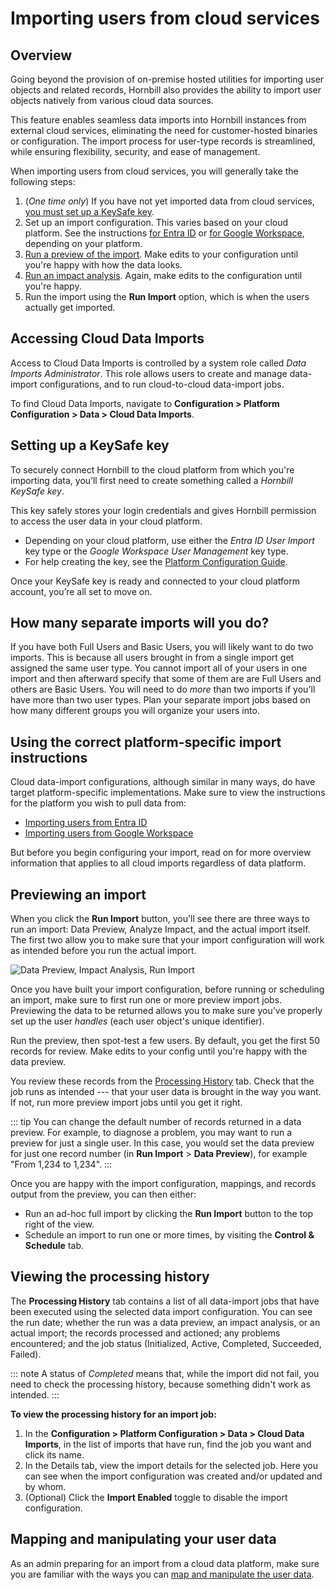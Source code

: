 # Importing users from cloud services

## Overview

Going beyond the provision of on-premise hosted utilities for importing user objects and related records, Hornbill also provides the ability to import user objects natively from various cloud data sources.

This feature enables seamless data imports into Hornbill instances from external cloud services, eliminating the need for customer-hosted binaries or configuration. The import process for user-type records is streamlined, while ensuring flexibility, security, and ease of management.

When importing users from cloud services, you will generally take the following steps:
1. (*One time only*) If you have not yet imported data from cloud services, [you must set up a KeySafe key](/data-imports-guide/cloud-users/overview#setting-up-a-keysafe-key).
1. Set up an import configuration. This varies based on your cloud platform. See the instructions [for Entra ID](/data-imports-guide/cloud-users/entraid) or [for Google Workspace](/data-imports-guide/cloud-users/googleworkspace), depending on your platform.
1. [Run a preview of the import](/data-imports-guide/cloud-users/overview#previewing-an-import). Make edits to your configuration until you're happy with how the data looks.
1. [Run an impact analysis](/data-imports-guide/cloud-users/overview#running-an-impact-analysis). Again, make edits to the configuration until you're happy.
1. Run the import using the **Run Import** option, which is when the users actually get imported.

## Accessing Cloud Data Imports

Access to Cloud Data Imports is controlled by a system role called *Data Imports Administrator*. This role allows users to create and manage data-import configurations, and to run cloud-to-cloud data-import jobs.

To find Cloud Data Imports, navigate to **Configuration > Platform Configuration > Data > Cloud Data Imports**.

## Setting up a KeySafe key

To securely connect Hornbill to the cloud platform from which you're importing data, you’ll first need to create something called a *Hornbill KeySafe key*.

This key safely stores your login credentials and gives Hornbill permission to access the user data in your cloud platform.

- Depending on your cloud platform, use either the *Entra ID User Import* key type or the *Google Workspace User Management* key type.
- For help creating the key, see the [Platform Configuration Guide](/esp-config/security/keysafe).

Once your KeySafe key is ready and connected to your cloud platform account, you’re all set to move on.

## How many separate imports will you do?
If you have both Full Users and Basic Users, you will likely want to do two imports. This is because all users brought in from a single import get assigned the same user type. You cannot import all of your users in one import and then afterward specify that some of them are are Full Users and others are Basic Users. You will need to do *more* than two imports if you'll have more than two user types. Plan your separate import jobs based on how many different groups you will organize your users into.

## Using the correct platform-specific import instructions

Cloud data-import configurations, although similar in many ways, do have target platform-specific implementations. Make sure to view the instructions for the platform you wish to pull data from:

- [Importing users from Entra ID](/data-imports-guide/cloud-users/entraid)
- [Importing users from Google Workspace](/data-imports-guide/cloud-users/googleworkspace)

But before you begin configuring your import, read on for more overview information that applies to all cloud imports regardless of data platform.

## Previewing an import
When you click the **Run Import** button, you'll see there are three ways to run an import: Data Preview, Analyze Impact, and the actual import itself. The first two allow you to make sure that your import configuration will work as intended before you run the actual import.

![Data Preview, Impact Analysis, Run Import](/_books/data-imports-guide/cloud-users/images/cloud-import-run-import.png)

Once you have built your import configuration, before running or scheduling an import,  make sure to first run one or more preview import jobs. Previewing the data to be returned allows you to make sure you've properly set up the user *handles* (each user object's unique identifier).

Run the preview, then spot-test a few users. By default, you get the first 50 records for review. Make edits to your config until you're happy with the data preview.

You review these records from the [Processing History](#processing-history) tab. Check that the job runs as intended --- that your user data is brought in the way you want. If not, run more preview import jobs until you get it right.

::: tip
You can change the default number of records returned in a data preview. For example, to diagnose a problem, you may want to run a preview for just a single user. In this case, you would set the data preview for just one record number (in **Run Import** > **Data Preview**), for example "From 1,234 to 1,234".
:::

Once you are happy with the import configuration, mappings, and records output from the preview, you can then either:

- Run an ad-hoc full import by clicking the **Run Import** button to the top right of the view.
- Schedule an import to run one or more times, by visiting the **Control & Schedule** tab.
<!--
## Running an impact analysis
*Impact Analysis: It runs through and as much as it can it makes all the changes and tells you that the changes it made. Except it doesn't actually go and make the changes at all, and your actual Hornbill config is not changed in any way. This way you can verify that the changes are as expected. Checking the Summary field in the Processing Information view for an import configuration. This allows you to make sure that you haven't done something unintended such as giving ____*

Include Diagnostics is like a "verbose" mode. When you want to understand exactly what is going on when the import doesn't work as expected, use this feature and view the information in the Log tab for the import run.

::: note 
You cannot run more than one import at once for a config. If you see a status of *Initialized*, it's because the tool is waiting for the first run to finish.
:::
-->
## Viewing the processing history

The **Processing History** tab contains a list of all data-import jobs that have been executed using the selected data import configuration. You can see the run date; whether the run was a data preview, an impact analysis, or an actual import; the records processed and actioned; any problems encountered; and the job status (Initialized, Active, Completed, Succeeded, Failed).

::: note
A status of *Completed* means that, while the import did not fail, you need to check the processing history, because something didn't work as intended.
:::

**To view the processing history for an import job:**
1. In the **Configuration > Platform Configuration > Data > Cloud Data Imports**, in the list of imports that have run, find the job you want and click its name.
1. In the Details tab, view the import details for the selected job. Here you can see when the import configuration was created and/or updated and by whom.
1. (Optional) Click the **Import Enabled** toggle to disable the import configuration.

<!--This view contains one or two tabs:
- **Details.** Contains useful information pertaining to the job, as well as a log viewer so that you can see exactly what the import job did, plus any debugging information should the import have failed.
- **Records.** Allows you to view the import preview records. Only visible when:
    - The user import job was run in **Preview** mode.
    - There are one or more records that have been returned by the data-import connector.-->
<!-- CAMMY, make this visible or move to more to-do tasks:
1. (Optional) In the Data Source tab, _____.
1. (Optional) In the Control & Schedule tab, ... **View Log**.
1. (Optional) In the Processing History tab, ...-->

## Mapping and manipulating your user data
As an admin preparing for an import from a cloud data platform, make sure you are familiar with the ways you can [map and manipulate the user data](/data-imports-guide/cloud-users/data-mapping).